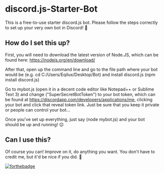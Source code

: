 # discord.js-Starter-Bot
This is a free-to-use starter discord.js bot. Please follow the steps correctly to set up your very own bot in Discord! 🙂

## How do I set this up?
First, you will need to download the latest version of Node.JS, which can be found here: https://nodejs.org/en/download/

After that, open up the command line and go to the file path where your bot would be (e.g. cd C:/Users/Eqilux/Desktop/Bot) and install discord.js (npm install discord.js)

Go to mybot.js (open it in a decent code editor like Notepad++ or Sublime Text 3) and change ("SuperSecretBotToken") to your bot token, which can be found at https://discordapp.com/developers/applications/me, clicking your bot and click that reveal token link. Just be sure that you keep it private or people can control your bot...

Once you've set up everything, just say (node mybot.js) and your bot should be up and running! 😉

## Can I use this?
Of course you can! Improve on it, do anything you want. You don't have to credit me, but it'd be nice if you did. 🙂

[![forthebadge](https://forthebadge.com/images/badges/uses-js.svg)](https://forthebadge.com)
